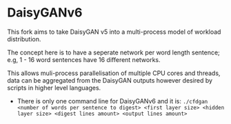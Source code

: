 # DaisyGANv6
This fork aims to take DaisyGAN v5 into a multi-process model of workload distribution.

The concept here is to have a seperate network per word length sentence; e.g, 1 - 16 word sentences have 16 different networks.

This allows muli-process parallelisation of multiple CPU cores and threads, data can be aggregated from the DaisyGAN outputs however desired by scripts in higher level languages.

- There is only one command line for DaisyGANv6 and it is:
`./cfdgan <number of words per sentence to digest> <first layer size> <hidden layer size> <digest lines amount> <output lines amount>`
